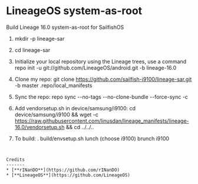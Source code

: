 # LineageOS system-as-root
Build Lineage 16.0 system-as-root for SailfishOS

1. mkdir -p lineage-sar

2. cd lineage-sar

3. Initialize your local repository using the Lineage trees, use a command
  repo init -u git://github.com/LineageOS/android.git -b lineage-16.0

4. Clone my repo:
  git clone https://github.com/sailfish-i9100/lineage-sar.git -b master .repo/local_manifests

5. Sync the repo:
  repo sync --no-tags --no-clone-bundle --force-sync -c

6. Add vendorsetup.sh in device/samsung/i9100:
 cd device/samsung/i9100 && wget -c https://raw.githubusercontent.com/linusdan/lineage_manifests/lineage-16.0/vendorsetup.sh && cd ../../..

7. To build:
  . build/envsetup.sh
  lunch (choose i9100)
  brunch i9100
```


Credits
-------
* [**rINanDO**](https://github.com/rINanDO)
* [**LineageOS**](https://github.com/LineageOS)
